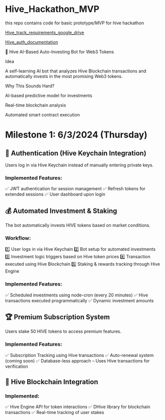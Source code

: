 # Hive_Hackathon_MVP
this repo contains  code for basic prototype/MVP for hive hackathon

[Hive_track_requirements_google_drive](https://drive.google.com/file/d/16jqJHlONuIHzg9o5fkA4x5TV1-h1tulK/view?usp=drive_link)

[Hive_auth_documentation](https://docs.hiveauth.com/)

🚀 Hive AI-Based Auto-Investing Bot for Web3 Tokens

Idea

A self-learning AI bot that analyzes Hive Blockchain transactions and automatically invests in the most promising Web3 tokens.

Why This Sounds Hard?

AI-based predictive model for investments

Real-time blockchain analysis

Automated smart contract execution

# Milestone 1: 6/3/2024 (Thursday)

## 🔑 Authentication (Hive Keychain Integration)
Users log in via Hive Keychain instead of manually entering private keys.

### Implemented Features:
✅ JWT authentication for session management
✅ Refresh tokens for extended sessions
✅ User dashboard upon login

## 💰 Automated Investment & Staking
The bot automatically invests HIVE tokens based on market conditions.

### Workflow:
1️⃣ User logs in via Hive Keychain
2️⃣ Bot setup for automated investments
3️⃣ Investment logic triggers based on Hive token prices
4️⃣ Transaction executed using Hive Blockchain
5️⃣ Staking & rewards tracking through Hive Engine

### Implemented Features:
✅ Scheduled investments using node-cron (every 20 minutes)
✅ Hive transactions executed programmatically
✅ Dynamic investment amounts

## 🏆 Premium Subscription System
Users stake 50 HIVE tokens to access premium features.

### Implemented Features:
✅ Subscription Tracking using Hive transactions
✅ Auto-renewal system (coming soon)
✅ Database-less approach – Uses Hive transactions for verification

## 🔗 Hive Blockchain Integration
### Implemented:
✅ Hive Engine API for token interactions
✅ DHive library for blockchain transactions
✅ Real-time tracking of user stakes
